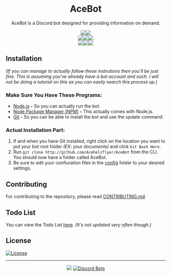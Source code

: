 <div align="center">
  <h1 align="center"><strong>AceBot</strong></h1>
  AceBot is a Discord bot designed for providing information on demand.
  <p align="center">
    <a href="http://standardjs.com" title="JavaScript Standard Style"><img src="http://img.shields.io/badge/code_style-standard-blue.svg?style=flat-square"></a><a href="http://github.com/Aceheliflyer/AceBot" title="Code Size"><img src="http://img.shields.io/github/languages/code-size/Aceheliflyer/AceBot.svg?style=flat-square"></a>
    <br />
    <a href="http://nodejs.org/en/download" title="Node Version"><img src="http://img.shields.io/badge/dynamic/json.svg?label=node&colorB=373737&prefix=v&suffix=&query=$.engines.node&uri=http%3A%2F%2Fraw.githubusercontent.com%2FAceheliflyer%2FAceBot%2Fmaster%2Fpackage.json&style=flat-square
"></a><a href="http://github.com/Aceheliflyer/AceBot/commit/master" title="Latest Version"><img src="http://img.shields.io/github/package-json/v/Aceheliflyer/AceBot.svg?label=version&colorB=373737&style=flat-square
"></a><a href="http://github.com/Aceheliflyer/AceBot/releases/latest" title="Latest Release"><img src="http://img.shields.io/github/release/Aceheliflyer/AceBot.svg?colorB=373737&style=flat-square"></a>
    <br />
    <a href="http://bithound.io/github/Aceheliflyer/AceBot" title="Code Analysis"><img src="http://img.shields.io/bithound/code/github/Aceheliflyer/AceBot.svg?style=flat-square"></a><a href="http://david-dm.org/Aceheliflyer/AceBot" title="dependencies Analysis"><img src="http://img.shields.io/david/Aceheliflyer/AceBot.svg?style=flat-square"/></a><a href="http://david-dm.org/Aceheliflyer/AceBot?type=dev" title="devDependencies Analysis"><img src="http://img.shields.io/david/dev/Aceheliflyer/AceBot.svg?style=flat-square"/></a>
  </p>
</div>

## Installation

_(If you can manage to actually follow these instrutions then you'll be just fine. This is assuming you've already have a bot account and such. I will not be doing a tutorial on this as you can easily search this process  up.)_

### Make Sure You Have These Programs:

-   [Node.js](http://nodejs.org/en/download/current "Node.js") **-** So you can actually run the bot.
-   [Node Package Manager (NPM)](http://npmjs.com "NPM") **-** This actually comes with Node.js.
-   [Git](http://git-scm.com/download "Git SCM") **-** So you can be able to install the bot and use the update command.

### Actual Installation Part:

1.  If and when you have Git installed, right click on the location you want to put your bot root folder _(EX: your documents)_ and click `Git Bash Here`.
2.  Run `git clone http://github.com/Aceheliflyer/AceBot` from the CLI. You should now have a folder called AceBot.
3.  Be sure to edit your confiuration files in the [config](http://github.com/Aceheliflyer/AceBot/blob/master/config "Configuration") folder to your desired settings.

## Contributing

For contributing to the repository, please read [CONTRIBUTING.md](http://github.com/Aceheliflyer/AceBot/blob/master/.github/CONTRIBUTING.md "Contributing").

## Todo List

You can view the Todo List [here](http://github.com/Aceheliflyer/AceBot/projects/1 "Todo List"). _(It's not updated very often though.)_

## License

[![License](http://img.shields.io/github/license/Aceheliflyer/AceBot.svg?style=flat-square)](http://github.com/Aceheliflyer/AceBot/blob/master/LICENSE.md "License")

* * *

<p align="center">
  <a href="http://discord.gg/UwvMSAa" title="Discord Guild"><img src="http://discordapp.com/api/guilds/278946297736724501/embed.png?style=banner2"></a>
  <a href="http://discordbots.org/bot/253254587341996032"><img src="http://discordbots.org/api/widget/253254587341996032.svg" alt="Discord Bots" /></a>
</p>
